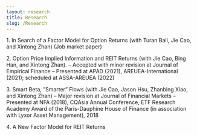 ```yaml
---
layout: research
title: Research
slug: /Research
---
```

<p>
1. In Search of a Factor Model for Option Returns (with Turan Bali, Jie Cao, and Xintong Zhan) (Job market paper)
</p>

<p>
2. Option Price Implied Information and REIT Returns (with Jie Cao, Bing Han, and Xintong Zhan).
– Accepted with minor revision at Journal of Empirical Finance
– Presented at APAD (2021), AREUEA-International (2021); scheduled at ASSA-AREUEA (2022)
</p>

<p>
3. Smart Beta, ”Smarter” Flows (with Jie Cao, Jason Hsu, Zhanbing Xiao, and Xintong Zhan)
– Major revision at Journal of Financial Markets
– Presented at NFA (2018), CQAsia Annual Conference, ETF Research Academy Award of the Paris-Dauphine House of Finance (in association with Lyxor Asset Management), 2018
</p>

<p>
4. A New Factor Model for REIT Returns
</p>
<br />
